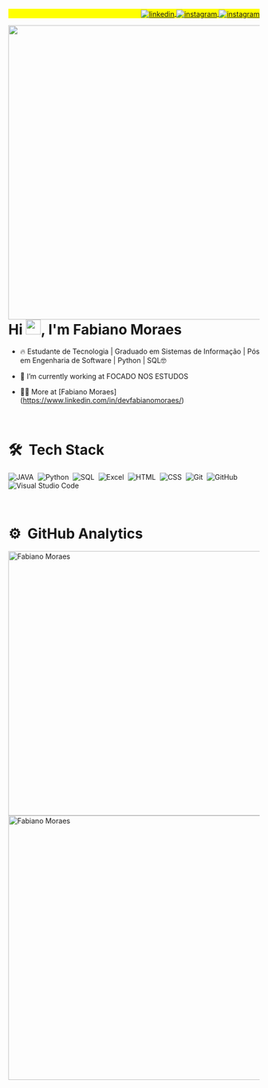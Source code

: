 <p align="right" style="background:yellow">
<a href="https://www.linkedin.com/in/devfabianomoraes/" target="_blank">
  <img align="center" src="https://img.shields.io/badge/-fabianomoraes-05122A?style=flat&logo=linkedin" alt="linkedin"/>
</a>
<a href="https://instagram.com/fabianomoraes_fm" target="_blank">
 <img align="center" src="https://img.shields.io/badge/-fabianomoraes-05122A?style=flat&logo=instagram" alt="instagram"/>
</a>

</a>
<a href="https://wa.me/c/5548991207089" target="_blank">
 <img align="center" src="https://img.shields.io/badge/-fabianomoraes-05122A?style=flat&logo=whatsapp" alt="instagram"/>
</a>

</p>

<img align="right" height="590em" src="https://raw.githubusercontent.com/gist/Fab-Moraes/770d2184602507ea371dbde16b378ac4/raw/aa760a19ef030b521599a9dafd807e4b4c9295fb/github_cards.svg"/>

<h1 align="left">Hi <img src="https://raw.githubusercontent.com/kaueMarques/kaueMarques/master/hi.gif" height="30px">, I'm Fabiano Moraes</h1>


- 🔥 Estudante de Tecnologia | Graduado em Sistemas de Informação | Pós em Engenharia de Software | Python | SQL🤓

- 🔭 I’m currently working at FOCADO NOS ESTUDOS

- 👨‍💻 More at [Fabiano Moraes] (https://www.linkedin.com/in/devfabianomoraes/)
<br>

# 🛠 &nbsp;Tech Stack
![JAVA](https://img.shields.io/badge/-JAVA-05122A?style=flat&logo=JAVA)&nbsp;
![Python](https://img.shields.io/badge/-Python-05122A?style=flat&logo=python)&nbsp;
![SQL](https://img.shields.io/badge/-SQLService-05122A?style=flat&logo=SQLService)&nbsp;
![Excel](https://img.shields.io/badge/-Excel-05122A?style=flat&logo=excel)&nbsp;
![HTML](https://img.shields.io/badge/-HTML-05122A?style=flat&logo=HTML5)&nbsp;
![CSS](https://img.shields.io/badge/-CSS-05122A?style=flat&logo=CSS3&logoColor=1572B6)&nbsp;
![Git](https://img.shields.io/badge/-Git-05122A?style=flat&logo=git)&nbsp;
![GitHub](https://img.shields.io/badge/-GitHub-05122A?style=flat&logo=github)&nbsp;
![Visual Studio Code](https://img.shields.io/badge/-Visual%20Studio%20Code-05122A?style=flat&logo=visual-studio-code&logoColor=007ACC)&nbsp;

<br>

# ⚙️ &nbsp;GitHub Analytics
<p align="left">
<img width="530em" src="https://github-readme-stats.vercel.app/api?username=Fab-Moraes&show_icons=true&theme=vision-friendly-dark" alt="Fabiano Moraes"/>
<br>
<img width="530em" src="https://github-readme-stats.vercel.app/api/top-langs/?username=Fab-Moraes&layout=compact&theme=vision-friendly-dark" alt="Fabiano Moraes"/>
</p>

